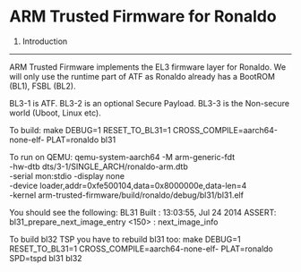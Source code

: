 ARM Trusted Firmware for Ronaldo
================================

1.  Introduction
----------------
ARM Trusted Firmware implements the EL3 firmware layer for Ronaldo.
We will only use the runtime part of ATF as Ronaldo already has a
BootROM (BL1), FSBL (BL2).

BL3-1 is ATF.
BL3-2 is an optional Secure Payload.
BL3-3 is the Non-secure world (Uboot, Linux etc).

To build:
make DEBUG=1 RESET_TO_BL31=1 CROSS_COMPILE=aarch64-none-elf- PLAT=ronaldo bl31

To run on QEMU:
qemu-system-aarch64 -M arm-generic-fdt \
	-hw-dtb dts/3-1/SINGLE_ARCH/ronaldo-arm.dtb \
	-serial mon:stdio -display none \
	-device loader,addr=0xfe500104,data=0x8000000e,data-len=4 \
	-kernel arm-trusted-firmware/build/ronaldo/debug/bl31/bl31.elf

You should see the following:
BL31 Built : 13:03:55, Jul 24 2014
ASSERT: bl31_prepare_next_image_entry <150> : next_image_info

To build bl32 TSP you have to rebuild bl31 too:
make DEBUG=1 RESET_TO_BL31=1 CROSS_COMPILE=aarch64-none-elf- PLAT=ronaldo SPD=tspd bl31 bl32

